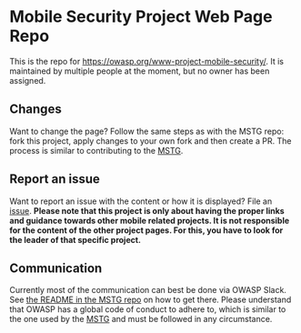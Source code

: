 # Mobile Security Project Web Page Repo

This is the repo for https://owasp.org/www-project-mobile-security/. It is maintained by multiple people at the moment, but no owner has been assigned.

## Changes
Want to change the page? Follow the same steps as with the MSTG repo: fork this project, apply changes to your own fork and then create a PR. The process is similar to contributing to the [MSTG](https://github.com/OWASP/owasp-mstg).

## Report an issue
Want to report an issue with the content or how it is displayed? File an [issue](https://github.com/OWASP/www-project-mobile-security/issues). **Please note that this project is only about having the proper links and guidance towards other mobile related projects. It is not responsible for the content of the other project pages. For this, you have to look for the leader of that specific project.**

## Communication
Currently most of the communication can best be done via OWASP Slack. See [the README in the MSTG repo](https://github.com/OWASP/owasp-mstg) on how to get there. Please understand that OWASP has a global code of conduct to adhere to, which is similar to the one used by the [MSTG](https://github.com/OWASP/owasp-mstg/blob/master/CODE_OF_CONDUCT.md) and must be followed in any circumstance.
